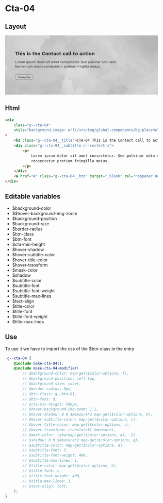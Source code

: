 # Cta-04

## Layout

![alt text][cta-04]

[cta-04]: /src/img/global-components/cta/cta-04.jpg

## Html

```html
<div
    class="g--cta-04"
    style="background-image: url(/src/img/global-components/bg-placeholder.jpg);"
>
    <h2 class="g--cta-04__title">CTA-04 This is the Contact call to action</h2>
    <div class="g--cta-04__subtitle c--content-a">
        <p>
            Lorem ipsum dolor sit amet consectetur. Sed pulvinar odio velit fermentum etiam
            consectetur pretium fringilla metus.
        </p>
    </div>
    <a href="#" class="g--cta-04__btn" target="_blank" rel="noopener noreferrer">Contact Us</a>
</div>
```

## Editable variables

- $background-color
- $$hover-background-img-zoom
- $background-position
- $background-size
- $border-radius
- $btn-class
- $btn-font
- $cta-min-height
- $hover-shadow
- $hover-subtitle-color
- $hover-title-color
- $hover-transform
- $mask-color
- $shadow
- $subtitle-color
- $subtitle-font
- $subtitle-font-weight
- $subtitle-max-lines
- $text-align
- $title-color
- $title-font
- $title-font-weight
- $title-max-lines

## Use

To use it we have to import the css of the $btn-class in the entry

```scss
.g--cta-04 {
    @include make-cta-04();
    @include make-cta-04-modifier(
        // $background-color: map-get($color-options, f),
        // $background-position: left top,
        // $background-size: cover,
        // $border-radius: 8px,
        // $btn-class: g--btn-01,
        // $btn-font: d,
        // $cta-min-height: 500px,
        // $hover-background-img-zoom: 1.2,
        // $hover-shadow: 0 0 $measure*2 map-get($color-options, h),
        // $hover-subtitle-color: map-get($color-options, c),
        // $hover-title-color: map-get($color-options, c),
        // $hover-transform: translateY(-$measure),
        // $mask-color: rgba(map-get($color-options, a), .5),
        // $shadow: 0 0 $measure*2 map-get($color-options, g),
        // $subtitle-color: map-get($color-options, a),
        // $subtitle-font: f,
        // $subtitle-font-weight: 400,
        // $subtitle-max-lines: 1,
        // $title-color: map-get($color-options, b),
        // $title-font: c,
        // $title-font-weight: 400,
        // $title-max-lines: 3,
        // $text-align: left,
    );
}
```
